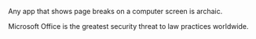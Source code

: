 Any app that shows page breaks on a computer screen is archaic.

Microsoft Office is the greatest security threat to law practices worldwide.
